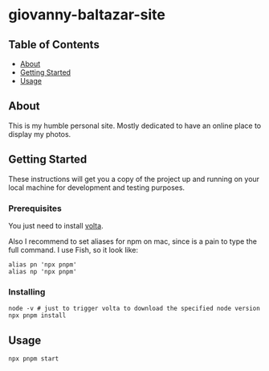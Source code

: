 # giovanny-baltazar-site

## Table of Contents

- [About](#about)
- [Getting Started](#getting_started)
- [Usage](#usage)

## About <a name = "about"></a>

This is my humble personal site. Mostly dedicated to have an online place to display my photos.

## Getting Started <a name = "getting_started"></a>

These instructions will get you a copy of the project up and running on your local machine for development and testing purposes.

### Prerequisites

You just need to install [volta](https://volta.sh/).

Also I recommend to set aliases for npm on mac, since is a pain to type the full command. I use Fish, so it look like:
```fish
alias pn 'npx pnpm'
alias np 'npx pnpm'
```

### Installing

```
node -v # just to trigger volta to download the specified node version
npx pnpm install
```

## Usage <a name = "usage"></a>

```
npx pnpm start
```